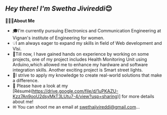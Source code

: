 *Hey there! I'm Swetha Jivireddi*😊
--------------------------
👨🏻‍💻**About Me**

- 🎓I'm currently pursuing Electronics and Communication Engineering at Vignan's institute of Engineering for women.
- 💡I am always eager to expand my skills in field of Web development and Vlsi.
- 🌱Till now, I have gained hands on experience by working on some projects, one of my project includes Health Monitoring Unit using Arduino,which allowed me to enhance my hardware and software integration skills. Another exciting project is Smart street lights.
- 🚀I strive to apply my knowledge to create real-world solutions that make a difference.
- 📄  Please have a look at my [Résumé(https://drive.google.com/file/d/1uPKAZU-Kzz7An9ooU2dsyMkT3LUtu7-4/view?usp=sharing)] for more details about me!
- ✉  You can shoot me an email at swethajivireddi@gmail.com...







